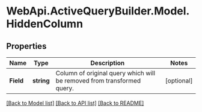 # WebApi.ActiveQueryBuilder.Model.HiddenColumn
## Properties

Name | Type | Description | Notes
------------ | ------------- | ------------- | -------------
**Field** | **string** | Column of original query which will be removed from transformed query. | [optional] 

[[Back to Model list]](../README.md#documentation-for-models) [[Back to API list]](../README.md#documentation-for-api-endpoints) [[Back to README]](../README.md)

